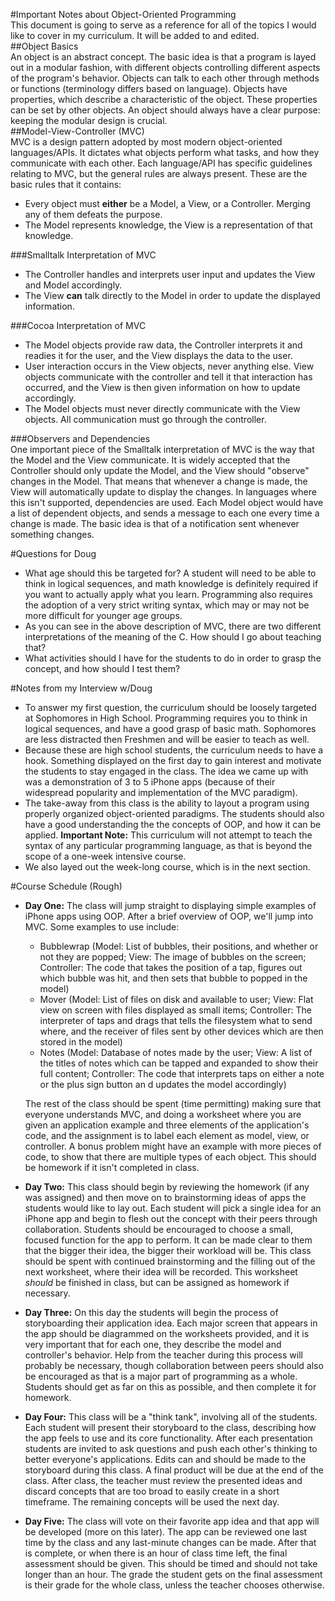 #Important Notes about Object-Oriented Programming  
This document is going to serve as a reference for all of the topics I would like to cover in my curriculum. It will be added to and edited.  
##Object Basics  
An object is an abstract concept. The basic idea is that a program is layed out in a modular fashion, with different objects controlling different aspects of the program's behavior. Objects can talk to each other through methods or functions (terminology differs based on language). Objects have properties, which describe a characteristic of the object. These properties can be set by other objects. An object should always have a clear purpose:  keeping the modular design is crucial.  
##Model-View-Controller (MVC)  
MVC is a design pattern adopted by most modern object-oriented languages/APIs. It dictates what objects perform what tasks, and how they communicate with each other. Each language/API has specific guidelines relating to MVC, but the general rules are always present. These are the basic rules that it contains:  

* Every object must **either** be a Model, a View, or a Controller. Merging any of them defeats the purpose.   
* The Model represents knowledge, the View is a representation of that knowledge.  

###Smalltalk Interpretation of MVC  

* The Controller handles and interprets user input and updates the View and Model accordingly.
* The View **can** talk directly to the Model in order to update the displayed information.

###Cocoa Interpretation of MVC  

* The Model objects provide raw data, the Controller interprets it and readies it for the user, and the View displays the data to the user.  
* User interaction occurs in the View objects, never anything else. View objects communicate with the controller and tell it that interaction has occurred, and the View is then given information on how to update accordingly.  
* The Model objects must never directly communicate with the View objects. All communication must go through the controller.  

###Observers and Dependencies  
One important piece of the Smalltalk interpretation of MVC is the way that the Model and the View communicate. It is widely accepted that the Controller should only update the Model, and the View should "observe" changes in the Model. That means that whenever a change is made, the View will automatically update to display the changes. In languages where this isn't supported, dependencies are used. Each Model object would have a list of dependent objects, and sends a message to each one every time a change is made. The basic idea is that of a notification sent whenever something changes.  

#Questions for Doug  

* What age should this be targeted for? A student will need to be able to think in logical sequences, and math knowledge is definitely required if you want to actually apply what you learn. Programming also requires the adoption of a very strict writing syntax, which may or may not be more difficult for younger age groups.  
* As you can see in the above description of MVC, there are two different interpretations of the meaning of the C. How should I go about teaching that?  
* What activities should I have for the students to do in order to grasp the concept, and how should I test them?  

#Notes from my Interview w/Doug  

* To answer my first question, the curriculum should be loosely targeted at Sophomores in High School. Programming requires you to think in logical sequences, and have a good grasp of basic math. Sophomores are less distracted then Freshmen and will be easier to teach as well.  
* Because these are high school students, the curriculum needs to have a hook. Something displayed on the first day to gain interest and motivate the students to stay engaged in the class. The idea we came up with was a demonstration of 3 to 5 iPhone apps (because of their widespread popularity and implementation of the MVC paradigm).  
* The take-away from this class is the ability to layout a program using properly organized object-oriented paradigms. The students should also have a good understanding the the concepts of OOP, and how it can be applied. **Important Note:**  This curriculum will not attempt to teach the syntax of any particular programming language, as that is beyond the scope of a one-week intensive course.  
* We also layed out the week-long course, which is in the next section.  

#Course Schedule (Rough)  

* **Day One:**  The class will jump straight to displaying simple examples of iPhone apps using OOP. After a brief overview of OOP, we'll jump into MVC. Some examples to use include:  
	* Bubblewrap (Model:  List of bubbles, their positions, and whether or not they are popped; View:  The image of bubbles on the screen; Controller:  The code that takes the position of a tap, figures out which bubble was hit, and then sets that bubble to popped in the model)  
	* Mover (Model:  List of files on disk and available to user; View:  Flat view on screen with files displayed as small items; Controller:  The interpreter of taps and drags that tells the filesystem what to send where, and the receiver of files sent by other devices which are then stored in the model)  
	* Notes (Model:  Database of notes made by the user; View:  A list of the titles of notes which can be tapped and expanded to show their full content; Controller:  The code that interprets taps on either a note or the plus sign button an d updates the model accordingly)  

	The rest of the class should be spent (time permitting) making sure that everyone understands MVC, and doing a worksheet where you are given an application example and three elements of the application's code, and the assignment is to label each element as model, view, or controller. A bonus problem might have an example with more pieces of code, to show that there are multiple types of each object. This should be homework if it isn't completed in class.  

* **Day Two:**  This class should begin by reviewing the homework (if any was assigned) and then move on to brainstorming ideas of apps the students would like to lay out. Each student will pick a single idea for an iPhone app and begin to flesh out the concept with their peers through collaboration. Students should be encouraged to choose a small, focused function for the app to perform. It can be made clear to them that the bigger their idea, the bigger their workload will be. This class should be spent with continued brainstorming and the filling out of the next worksheet, where their idea will be recorded. This worksheet *should* be finished in class, but can be assigned as homework if necessary.  

* **Day Three:**  On this day the students will begin the process of storyboarding their application idea. Each major screen that appears in the app should be diagrammed on the worksheets provided, and it is very important that for each one, they describe the model and controller's behavior. Help from the teacher during this process will probably be necessary, though collaboration between peers should also be encouraged as that is a major part of programming as a whole. Students should get as far on this as possible, and then complete it for homework.  

* **Day Four:**  This class will be a "think tank", involving all of the students. Each student will present their storyboard to the class, describing how the app feels to use and its core functionality. After each presentation students are invited to ask questions and push each other's thinking to better everyone's applications. Edits can and should be made to the storyboard during this class. A final product will be due at the end of the class. After class, the teacher must review the presented ideas and discard concepts that are too broad to easily create in a short timeframe. The remaining concepts will be used the next day.  

* **Day Five:**  The class will vote on their favorite app idea and that app will be developed (more on this later). The app can be reviewed one last time by the class and any last-minute changes can be made. After that is complete, or when there is an hour of class time left, the final assessment should be given. This should be timed and should not take longer than an hour. The grade the student gets on the final assessment is their grade for the whole class, unless the teacher chooses otherwise.